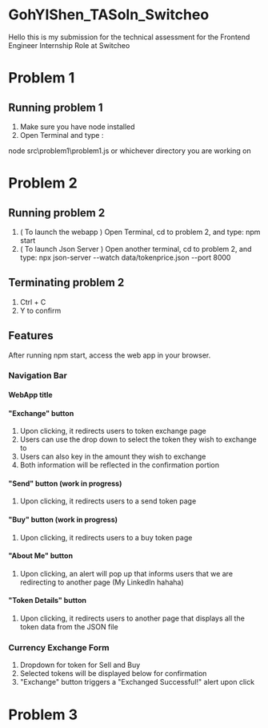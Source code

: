 # GohYIShen_TASoln_Switcheo

Hello this is my submission for the technical assessment for the Frontend Engineer Internship Role at Switcheo

# Problem 1 
## Running problem 1

1) Make sure you have node installed
2) Open Terminal and type :

node src\problem1\problem1.js or whichever directory you are working on 

# Problem 2
## Running problem 2

1) ( To launch the webapp ) Open Terminal, cd to problem 2, and type: npm start
2) ( To launch Json Server ) Open another terminal, cd to problem 2, and type: npx json-server --watch data/tokenprice.json --port 8000

## Terminating problem 2

1) Ctrl + C
2) Y to confirm 

## Features

After running npm start, access the web app in your browser.

### Navigation Bar

#### WebApp title

#### "Exchange" button 
1. Upon clicking, it redirects users to token exchange page
2. Users can use the drop down to select the token they wish to exchange to
3. Users can also key in the amount they wish to exchange
4. Both information will be reflected in the confirmation portion 

#### "Send" button (work in progress)
1. Upon clicking, it redirects users to a send token page 

#### "Buy" button (work in progress)
1. Upon clicking, it redirects users to a buy token page 

#### "About Me" button
1. Upon clicking, an alert will pop up that informs users that we are redirecting to another page (My LinkedIn hahaha)

#### "Token Details" button

1. Upon clicking, it redirects users to another page that displays all the token data from the JSON file 

### Currency Exchange Form

1. Dropdown for token for Sell and Buy
2. Selected tokens will be displayed below for confirmation
3. "Exchange" button triggers a "Exchanged Successful!" alert upon click

# Problem 3
